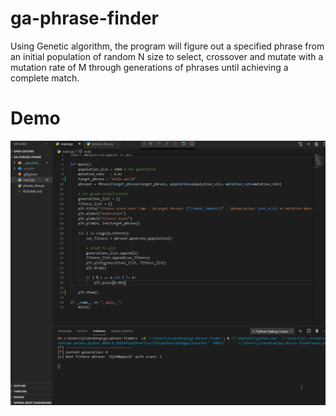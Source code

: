 # ga-phrase-finder
Using Genetic algorithm, the program will figure out a specified phrase from an initial population of random N size to select, crossover and mutate with a mutation rate of M through generations of phrases until achieving a complete match.

# Demo
![A simple demo on using GA to solve this thought experiment](https://github.com/breaktoprotect/ga-phrase-finder/blob/master/demo/ga-phrase-finder.gif)